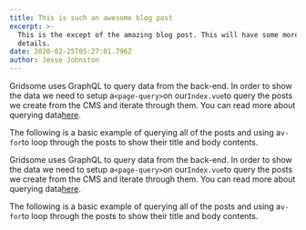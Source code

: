 ```yaml
---
title: This is such an awesome blog post
excerpt: >-
  This is the except of the amazing blog post. This will have some more
  details.
date: 2020-02-25T05:27:01.796Z
author: Jesse Johnston
---
```


Gridsome uses GraphQL to query data from the back-end. In order to show the data we need to setup a`<page-query>`on our`Index.vue`to query the posts we create from the CMS and iterate through them. You can read more about querying data[here](https://gridsome.org/docs/querying-data).

The following is a basic example of querying all of the posts and using a`v-for`to loop through the posts to show their title and body contents.

Gridsome uses GraphQL to query data from the back-end. In order to show the data we need to setup a`<page-query>`on our`Index.vue`to query the posts we create from the CMS and iterate through them. You can read more about querying data[here](https://gridsome.org/docs/querying-data).

The following is a basic example of querying all of the posts and using a`v-for`to loop through the posts to show their title and body contents.
